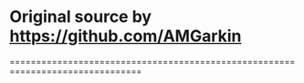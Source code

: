 # Original source by https://github.com/AMGarkin

===============================================================================

